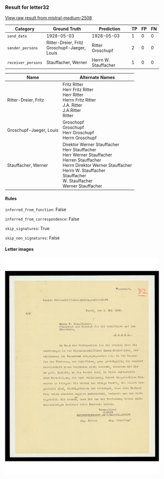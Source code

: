 ### Result for letter32
[View raw result from mistral-medium-2508](https://github.com/RISE-UNIBAS/humanities_data_benchmark/blob/main/results/2025-10-01/T0173/request_T0173_letter32.json)


| Category          | Ground Truth | Prediction | TP | FP | FN |
|------------------|--------------|------------|----|----|----|
| `send_date`        | 1928-05-03 | 1928-05-03 | 1 | 0 | 0 |
| `sender_persons`  | Ritter-Dreier, Fritz<br>Groschupf-Jaeger, Louis | Ritter<br>Groschupf | 2 | 0 | 0 |
| `receiver_persons` | Stauffacher, Werner | Herrn W. Stauffacher | 1 | 0 | 0 |

| Name | Alternate Names |
| --- | --- |
| Ritter-Dreier, Fritz | Fritz Ritter<br>Herr Fritz Ritter<br>Herr Ritter<br>Herrn Fritz Ritter<br>J.A. Ritter<br>J.A.Ritter<br>Ritter |
| Groschupf-Jaeger, Louis | Groschopf<br>Groschupf<br>Herr Groschupf<br>Herrn Groschupf |
| Stauffacher, Werner | Direktor Werner Stauffacher<br>Herr Stauffacher<br>Herr Werner Stauffacher<br>Herren Stauffacher<br>Herrn Direktor Werner Stauffacher<br>Herrn W. Stauffacher<br>Stauffacher<br>W. Stauffacher<br>Werner Stauffacher |

#### Rules
`inferred_from_function`: False

`inferred_from_correspondence`: False

`skip_signatures`: True

`skip_non_signatures`: False

#### Letter images

<img src="https://github.com/RISE-UNIBAS/humanities_data_benchmark/blob/main/benchmarks/metadata_extraction/images/letter32_p1.jpg?raw=true" alt="letter32_p1.jpg" width="800px">

